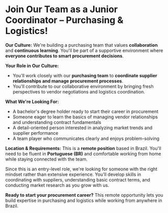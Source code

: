 # Join Our Team as a Junior Coordinator – Purchasing & Logistics!

**Our Culture:**
We're building a purchasing team that values **collaboration** and **continuous learning**. You'll be part of a supportive environment where **everyone contributes to smart procurement decisions**.

**Your Role in Our Culture:**
- You'll work closely with our **purchasing team** to **coordinate supplier relationships and manage procurement processes**.
- You'll contribute to our collaborative environment by bringing fresh perspectives to vendor negotiations and logistics coordination.

**What We're Looking For:**
- A bachelor's degree holder ready to start their career in procurement
- Someone eager to learn the basics of managing vendor relationships and understanding contract fundamentals
- A detail-oriented person interested in analyzing market trends and supplier performance
- A team player who communicates clearly and enjoys problem-solving

**Location & Requirements:**
This is a **remote position** based in Brazil. You'll need to be fluent in **Portuguese (BR)** and comfortable working from home while staying connected with the team.

Since this is an entry-level role, we're looking for someone with the right mindset rather than extensive experience. You'll develop skills in coordinating with suppliers, understanding basic contract terms, and conducting market research as you grow with us.

**Ready to start your procurement career?** This remote opportunity lets you build expertise in purchasing and logistics while working from anywhere in Brazil.